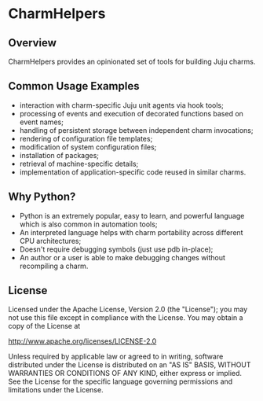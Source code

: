 # CharmHelpers

## Overview

CharmHelpers provides an opinionated set of tools for building Juju charms.

## Common Usage Examples

* interaction with charm-specific Juju unit agents via hook tools;
* processing of events and execution of decorated functions based on event names;
* handling of persistent storage between independent charm invocations;
* rendering of configuration file templates;
* modification of system configuration files;
* installation of packages;
* retrieval of machine-specific details;
* implementation of application-specific code reused in similar charms.

## Why Python?

* Python is an extremely popular, easy to learn, and powerful language which is also common in automation tools;
* An interpreted language helps with charm portability across different CPU architectures;
* Doesn't require debugging symbols (just use pdb in-place);
* An author or a user is able to make debugging changes without recompiling a charm.

## License

Licensed under the Apache License, Version 2.0 (the "License");
you may not use this file except in compliance with the License.
You may obtain a copy of the License at

 http://www.apache.org/licenses/LICENSE-2.0

Unless required by applicable law or agreed to in writing, software
distributed under the License is distributed on an "AS IS" BASIS,
WITHOUT WARRANTIES OR CONDITIONS OF ANY KIND, either express or implied.
See the License for the specific language governing permissions and
limitations under the License.
